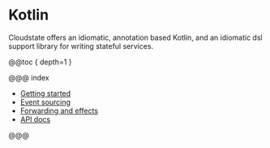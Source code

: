 # Kotlin

Cloudstate offers an idiomatic, annotation based Kotlin, and an idiomatic dsl support library for writing stateful services.

@@toc { depth=1 }

@@@ index

* [Getting started](gettingstarted.md)
* [Event sourcing](eventsourced.md)
* [Forwarding and effects](effects.md)
* [API docs](api.md)

@@@

